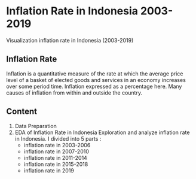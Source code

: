 # Inflation Rate in Indonesia 2003-2019
 Visualization inflation rate in Indonesia (2003-2019)

## Inflation Rate
  Inflation is a quantitative measure of the rate at which the average price level of a basket
  of elected goods and services in an economy increases over some period time. Inflation expressed
  as a percentage here. Many causes of inflation from within and outside the country.
  
## Content
1. Data Preparation
2. EDA of Inflation Rate in Indonesia
	 Exploration and analyze inflation rate in Indonesia. I divided into 5 parts :
	 - inflation rate in 2003-2006
	 - inflation rate in 2007-2010
	 - inflation rate in 2011-2014
	 - inflation rate in 2015-2018
	 - inflation rate in 2019
